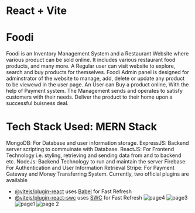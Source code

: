 # React + Vite
# Foodi

Foodi is an Inventory Management System and a Restaurant Website where various product can be sold online.
It includes various restaurant food products, and many more.
A Regular user can visit website to explore, search and buy products for themselves.
Foodi Admin panel is designed for adminstrator of the website to manage, add, delete or update any product to be viewewd in the user page.
An User can Buy a product online, With the help of Payment system. 
The Management sends and operates to satisfy customers with their needs. Deliver the product to their home upon a successful buisness deal.

# Tech Stack Used: MERN Stack
MongoDB: For Database and user information storage.
ExpressJS: Backend server scripting to commuinate with Database.
ReactJS: For Frontend Technology i.e. styling, retrieving and sending data from and to backend etc.
NodeJs: Backend Technology to run and maintain the server
Firebase: For Authentication and User Information Retrieval
Stripe: For Payment Gateway and Money Transferring System.
Currently, two official plugins are available

- [@vitejs/plugin-react](https://github.com/vitejs/vite-plugin-react/blob/main/packages/plugin-react/README.md) uses [Babel](https://babeljs.io/) for Fast Refresh
- [@vitejs/plugin-react-swc](https://github.com/vitejs/vite-plugin-react-swc) uses [SWC](https://swc.rs/) for Fast Refresh
![page4](https://github.com/user-attachments/assets/e4623cfc-6379-47c2-86cf-813804b4d233)
![page3](https://github.com/user-attachments/assets/148f0c45-1195-4e16-b980-f84f016d1a4e)
![page1](https://github.com/user-attachments/assets/f446eff8-ecc7-4a55-a378-3f0594e9b3c1)
![page 2](https://github.com/user-attachments/assets/7349117a-37f3-4f58-ba43-2d4c706cce56)
